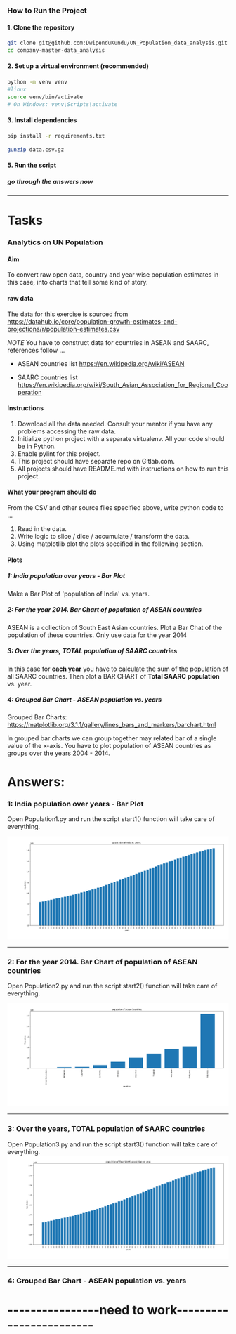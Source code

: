 ### How to Run the Project

#### 1. Clone the repository


```bash
git clone git@github.com:DwipenduKundu/UN_Population_data_analysis.git
cd company-master-data_analysis
```

#### 2. Set up a virtual environment (recommended)

```bash
python -m venv venv
#linux
source venv/bin/activate     
# On Windows: venv\Scripts\activate
```

#### 3. Install dependencies

```bash
pip install -r requirements.txt
```



```bash
gunzip data.csv.gz
```

#### 5. Run the script

##### go through the answers now

---


# Tasks

### Analytics on UN Population

#### Aim

To convert raw open data, country and year wise population estimates in this case, into charts that
tell some kind of story.

#### raw data

The data for this exercise is sourced from https://datahub.io/core/population-growth-estimates-and-projections/r/population-estimates.csv

*NOTE* You have to construct data for countries in ASEAN and SAARC, references follow ...

* ASEAN countries list
  https://en.wikipedia.org/wiki/ASEAN

* SAARC countries list
  https://en.wikipedia.org/wiki/South_Asian_Association_for_Regional_Cooperation

#### Instructions

1. Download all the data needed. Consult your mentor if you have any problems accessing the raw data.
1. Initialize python project with a separate virtualenv. All your code should be in Python.
1. Enable pylint for this project.
2. This project should have separate repo on Gitlab.com.
3. All projects should have README.md with instructions on how to run this project.

#### What your program should do

From the CSV and other source files specified above, write python code to ...
1. Read in the data.
2. Write logic to slice / dice / accumulate / transform the data.
3. Using matplotlib plot the plots specified in the following section.

#### Plots

##### 1: India population over years - Bar Plot

Make a Bar Plot of 'population of India' vs. years.


##### 2: For the year 2014. Bar Chart of population of ASEAN countries

ASEAN is a collection of South East Asian countries. Plot a Bar Chat of the population of
these countries. Only use data for the year 2014

##### 3: Over the years, TOTAL population of SAARC countries

In this case for **each year** you have to calculate the sum of the population
of all SAARC countries. Then plot a BAR CHART of **Total SAARC population** vs. year.

##### 4: Grouped Bar Chart - ASEAN population vs. years

Grouped Bar Charts: https://matplotlib.org/3.1.1/gallery/lines_bars_and_markers/barchart.html

In grouped bar charts we can group together may related bar of a single value of the x-axis.
You have to plot population of ASEAN countries as groups over the years 2004 - 2014.



# Answers:
### 1: India population over years - Bar Plot

Open Population1.py and run the script start1() function will take care of everything.

![](./Output/Figure_1.png)

----------------------
### 2: For the year 2014. Bar Chart of population of ASEAN countries

Open Population2.py and run the script start2() function will take care of everything.

![](./Output/Figure_2.png)

--------------------

### 3: Over the years, TOTAL population of SAARC countries

Open Population3.py and run the script start3() function will take care of everything.
![](./Output/Figure_3.png)

--------------------

### 4: Grouped Bar Chart - ASEAN population vs. years

# ----------------need to work------------------------

